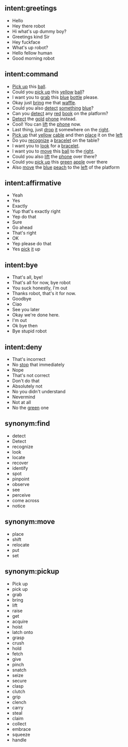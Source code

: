 ## intent:greetings
- Hello
- Hey there robot
- Hi what's up dummy boy?
- Greetings kind Sir
- Hey fuckface
- What's up robot?
- Hello fellow human
- Good morning robot

## intent:command
- [Pick up](action:pickup) this [ball](object_name).
- Could you [pick up](action:pickup) this [yellow](object_color) [ball](object_name)?
- I want you to [grab](action:pickup) this [blue](object_color) [bottle](object_name) please.
- Okay just [bring](action:pickup) me that [waffle](object_name).
- Could you also [detect](action:find) [something](undefined_object) [blue](object_color)?
- Can you [detect](action:find) any [red](object_color) [book](object_name) on the platform?
- [Detect](action:find) the [gold](object_color) [phone](object_name) instead.
- Cool! You can [lift](action:pickup) the [phone](object_name) now.
- Last thing, just [drop](action) [it](undefined_object) somewhere on the [right](placement).
- [Pick up](action:pickup) that [yellow](object_color) [cable](object_name) and then [place](action:move) it on the [left](placement)
- Do you [recognize](action:find) a [bracelet](object_name) on the table?
- I want you to [look](action:find) for a [bracelet](object_name).
- I want you to [move](action) this [ball](object_name) to the [right](placement).
- Could you also [lift](action:pickup) the [phone](object_name) over there?
- Could you [pick up](action:pickup) this [green](object_color) [apple](object_name) over there
- Also [move](action) the [blue](object_color) [peach](object_name) to the [left](placement) of the platform

## intent:affirmative
- Yeah
- Yes
- Exactly
- Yup that's exactly right
- Yep do that
- Sure
- Go ahead
- That's right
- OK
- Yep please do that
- Yes [pick](action) [it](undefined_object) up

## intent:bye
- That's all, bye!
- That's all for now, bye robot
- You suck honestly, I'm out
- Thanks robot, that's it for now.
- Goodbye
- Ciao
- See you later
- Okay we're done here.
- I'm out
- Ok bye then
- Bye stupid robot

## intent:deny
- That's incorrect
- No [stop](action) that immediately
- Nope
- That's not correct
- Don't do that
- Absolutely not
- No you didn't understand
- Nevermind
- Not at all
- No the [green](object_color) one

## synonym:find
- detect
- Detect
- recognize
- look
- locate
- recover
- identify
- spot
- pinpoint
- observe
- see
- perceive
- come across
- notice

## synonym:move
- place
- shift
- relocate
- put
- set

## synonym:pickup
- Pick up
- pick up
- grab
- bring
- lift
- raise
- get
- acquire
- hoist
- latch onto
- grasp
- crush
- hold
- fetch
- give
- pinch
- snatch
- seize
- secure
- clasp
- clutch
- grip
- clench
- carry
- steal
- claim
- collect
- embrace
- squeeze
- handle
